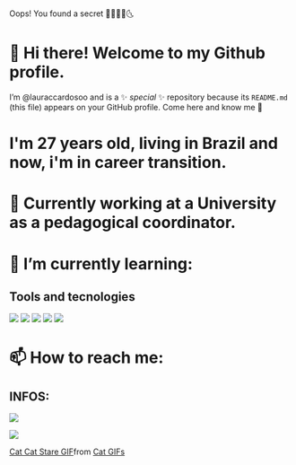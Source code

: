 Oops! You found a secret 🌟🐛🌸🌛🌜

# 👋 Hi there! Welcome to my Github profile.
 I’m @lauraccardosoo and is a ✨ _special_ ✨ repository because its `README.md` (this file) appears on your GitHub profile. Come here and know me 💖

# I'm 27 years old, living in Brazil and now, i'm in career transition.
# 🔭 Currently working at a University as a pedagogical coordinator.

# 🌱 I’m currently learning: 
## Tools and tecnologies


<img src="https://cdn.jsdelivr.net/gh/devicons/devicon@latest/icons/java/java-original-wordmark.svg" />
<img src="https://cdn.jsdelivr.net/gh/devicons/devicon@latest/icons/javascript/javascript-original.svg" />
<img src="https://cdn.jsdelivr.net/gh/devicons/devicon@latest/icons/amazonwebservices/amazonwebservices-original-wordmark.svg" />
<img src="https://cdn.jsdelivr.net/gh/devicons/devicon@latest/icons/azuresqldatabase/azuresqldatabase-original.svg" />
<img src="https://cdn.jsdelivr.net/gh/devicons/devicon@latest/icons/nodejs/nodejs-plain.svg" />

# 📫 How to reach me:
## INFOS:
<div>
<a href="https://instagram.com/lauraccardosoo" target="_blank"><img loading="lazy" src="https://img.shields.io/badge/-Instagram-%23E4405F?style=for-the-badge&logo=instagram&logoColor=white" target="_blank"></a>

<a href="https://www.linkedin.com/in/lauraccardosoo" target="_blank"><img loading="lazy" src="https://img.shields.io/badge/-LinkedIn-%230077B5?style=for-the-badge&logo=linkedin&logoColor=white" target="_blank"></a>   
</div>

<div class="tenor-gif-embed" data-postid="9337430562745204577" data-share-method="host" data-aspect-ratio="1.08276" data-width="100%"><a href="https://tenor.com/view/cat-cat-stare-side-eye-side-eye-meme-ginger-cat-gif-9337430562745204577">Cat Cat Stare GIF</a>from <a href="https://tenor.com/search/cat-gifs">Cat GIFs</a></div> <script type="text/javascript" async src="https://tenor.com/embed.js"></script>



